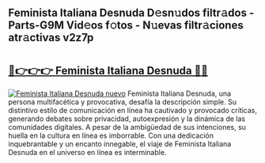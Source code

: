 ## Feminista Italiana Desnuda D𝚎sn𝚞dos filtr𝚊dos - Parts-G9M Vid𝚎os f𝚘tos - N𝚞evas filtr𝚊ciones atr𝚊ctivas v2z7p

# <h2><a href="http://mbbvx4l.tromn.icu/?c=Feminista+Italiana+Desnuda">🔗👉👉👉 Feminista Italiana Desnuda 🔗🔗</a></h2>

[![Feminista Italiana Desnuda nuevo](https://i.imgur.com/pEAQMta.gif)](http://mbbvx4l.tromn.icu/?c=Feminista+Italiana+Desnuda)
Feminista Italiana Desnuda, una persona multifacética y provocativa, desafía la descripción simple. Su distintivo estilo de comunicación en línea ha cautivado y provocado críticas, generando debates sobre privacidad, autoexpresión y la dinámica de las comunidades digitales. A pesar de la ambigüedad de sus intenciones, su huella en la cultura en línea es imborrable. Con una dedicación inquebrantable y un encanto innegable, el viaje de Feminista Italiana Desnuda en el universo en línea es interminable.

